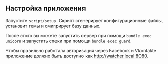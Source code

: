 ## Настройка приложения

Запустите `script/setup`. Скрипт сгенерирует конфигурационные файлы, установит гемы и смигрирует базу данных.

После этого вы можете запустить сервер при помощи `bundle exec unicorn` и запустить спеки при помощи `bundle exec guard`.

Чтобы правильно работала авторизация через Facebook и Vkontakte приложение должно быть доступно как http://watcher.local:8080.